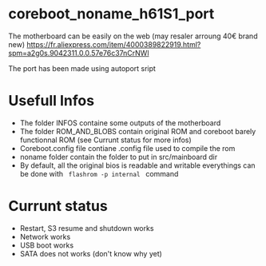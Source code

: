# coreboot_noname_h61S1_port

The motherboard can be easily on the web (may resaler arroung 40€ brand new)
https://fr.aliexpress.com/item/4000389822919.html?spm=a2g0s.9042311.0.0.57e76c37nCrNWl

The port has been made using autoport sript

# Usefull Infos

* The folder INFOS containe some outputs of the motherboard
* The folder ROM_AND_BLOBS contain original ROM and coreboot barely functionnal ROM (see Currunt status for more infos)
* Coreboot.config file contiane .config file used to compile the rom
* noname folder contain the folder to put in src/mainboard dir
* By default, all the original bios is readable and writable everythings can be done with <code> flashrom -p internal </code> command

# Currunt status

* Restart, S3 resume and shutdown works
* Network works
* USB boot works
* SATA does not works (don't know why yet)

